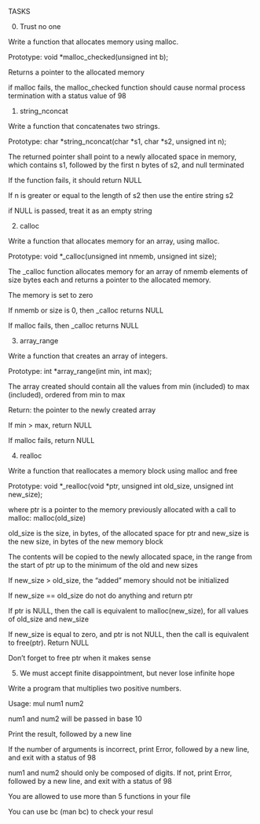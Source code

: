 TASKS

                

0. Trust no one

                

Write a function that allocates memory using malloc.

                

                

Prototype: void *malloc_checked(unsigned int b);

                

                

Returns a pointer to the allocated memory

                

                

if malloc fails, the malloc_checked function should cause normal process termination with a status value of 98

                

                

1. string_nconcat

                

Write a function that concatenates two strings.

                

                

Prototype: char *string_nconcat(char *s1, char *s2, unsigned int n);

                

                

The returned pointer shall point to a newly allocated space in memory, which contains s1, followed by the first n bytes of s2, and null terminated

                

                

If the function fails, it should return NULL

                

                

If n is greater or equal to the length of s2 then use the entire string s2

                

                

if NULL is passed, treat it as an empty string

                

                

2. calloc

                

Write a function that allocates memory for an array, using malloc.

                

                

Prototype: void *_calloc(unsigned int nmemb, unsigned int size);

                

                

The _calloc function allocates memory for an array of nmemb elements of size bytes each and returns a pointer to the allocated memory.

                

                

The memory is set to zero

                

                

If nmemb or size is 0, then _calloc returns NULL

                

                

If malloc fails, then _calloc returns NULL

                

                

3. array_range

                

Write a function that creates an array of integers.

                

                

Prototype: int *array_range(int min, int max);

                

                

The array created should contain all the values from min (included) to max (included), ordered from min to max

                

                

Return: the pointer to the newly created array

                

                

If min > max, return NULL

                

                

If malloc fails, return NULL

                

                

4. realloc

                

Write a function that reallocates a memory block using malloc and free

                

                

Prototype: void *_realloc(void *ptr, unsigned int old_size, unsigned int new_size);

                

                

where ptr is a pointer to the memory previously allocated with a call to malloc: malloc(old_size)

                

                

old_size is the size, in bytes, of the allocated space for ptr and new_size is the new size, in bytes of the new memory block

                

                

The contents will be copied to the newly allocated space, in the range from the start of ptr up to the minimum of the old and new sizes

                

                

If new_size > old_size, the “added” memory should not be initialized

                

                

If new_size == old_size do not do anything and return ptr

                

                

If ptr is NULL, then the call is equivalent to malloc(new_size), for all values of old_size and new_size

                

                

If new_size is equal to zero, and ptr is not NULL, then the call is equivalent to free(ptr). Return NULL

                

                

Don’t forget to free ptr when it makes sense

                

                

5. We must accept finite disappointment, but never lose infinite hope

                

Write a program that multiplies two positive numbers.

                

                

Usage: mul num1 num2

                

                

num1 and num2 will be passed in base 10

                

                

Print the result, followed by a new line

                

                

If the number of arguments is incorrect, print Error, followed by a new line, and exit with a status of 98

                

                

num1 and num2 should only be composed of digits. If not, print Error, followed by a new line, and exit with a status of 98

                

                

You are allowed to use more than 5 functions in your file

                

                

You can use bc (man bc) to check your resul


